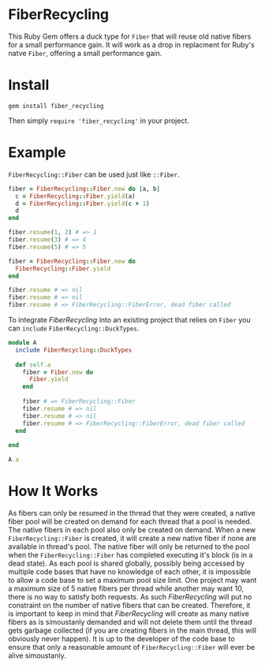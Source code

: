 # FiberRecycling
This Ruby Gem offers a duck type for `Fiber` that will reuse old native fibers for a small performance gain. It will work as a drop in replacment for Ruby's natve `Fiber`, offering a small performance gain.

# Install
`gem install fiber_recycling`

Then simply `require 'fiber_recycling'` in your project.

# Example
`FiberRecycling::Fiber` can be used just like `::Fiber`.
```ruby
fiber = FiberRecycling::Fiber.new do |a, b|
  c = FiberRecycling::Fiber.yield(a)
  d = FiberRecycling::Fiber.yield(c + 1)
  d
end

fiber.resume(1, 2) # => 1
fiber.resume(3) # => 4
fiber.resume(5) # => 5
```

```ruby
fiber = FiberRecycling::Fiber.new do
  FiberRecycling::Fiber.yield
end

fiber.resume # => nil
fiber.resume # => nil
fiber.resume # => FiberRecycling::FiberError, dead fiber called
```

To integrate *FiberRecycling* into an existing project that relies on `Fiber` you can `include` `FiberRecycling::DuckTypes`.
```ruby
module A
  include FiberRecycling::DuckTypes
  
  def self.a
    fiber = Fiber.new do
      Fiber.yield
    end
    
    fiber # => FiberRecycling::Fiber
    fiber.resume # => nil
    fiber.resume # => nil
    fiber.resume # => FiberRecycling::FiberError, dead fiber called
  end
  
end

A.a
```

# How It Works
As fibers can only be resumed in the thread that they were created, a native fiber pool will be created on demand for each thread that a pool is needed. The native fibers in each pool also only be created on demand. When a new `FiberRecycling::Fiber` is created, it will create a new native fiber if none are available in thread's pool. The native fiber will only be returned to the pool when the `FiberRecycling::Fiber` has completed executing it's block (is in a dead state). As each pool is shared globally, possibly being accessed by multiple code bases that have no knowledge of each other, it is impossible to allow a code base to set a maximum pool size limit. One project may want a maximum size of 5 native fibers per thread while another may want 10, there is no way to satisfy both requests. As such *FiberRecycling* will put no constraint on the number of native fibers that can be created. Therefore, it is important to keep in mind that *FiberRecycling* will create as many native fibers as is simoustanly demanded and will not delete them until the thread gets garbage collected (if you are creating fibers in the main thread, this will obviously never happen). It is up to the developer of the code base to ensure that only a reasonable amount of `FiberRecycling::Fiber` will ever be alive simoustanly.
